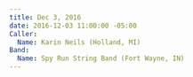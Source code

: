 ```yaml
---
title: Dec 3, 2016
date: 2016-12-03 11:00:00 -05:00
Caller:
  Name: Karin Neils (Holland, MI)
Band:
  Name: Spy Run String Band (Fort Wayne, IN)
---
```


